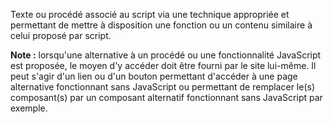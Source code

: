 Texte ou procédé associé au script via une technique appropriée et permettant de mettre à disposition une fonction ou un contenu similaire à celui proposé par script.

**Note :** lorsqu'une alternative à un procédé ou une fonctionnalité JavaScript est proposée, le moyen d'y accéder doit être fourni par le site lui-même. Il peut s'agir d'un lien ou d'un bouton permettant d'accéder à une page alternative fonctionnant sans JavaScript ou permettant de remplacer le(s) composant(s) par un composant alternatif fonctionnant sans JavaScript par exemple.
